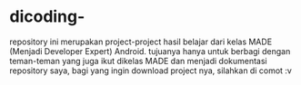 # dicoding-
repository ini merupakan project-project hasil belajar dari kelas MADE (Menjadi Developer Expert) Android.
tujuanya hanya untuk berbagi dengan teman-teman yang juga ikut dikelas MADE dan menjadi dokumentasi repository saya,
bagi yang ingin download project nya, silahkan di comot :v
